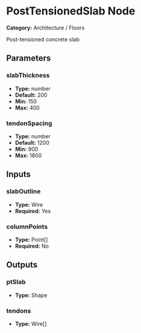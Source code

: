 
# PostTensionedSlab Node

**Category:** Architecture / Floors

Post-tensioned concrete slab

## Parameters


### slabThickness
- **Type:** number
- **Default:** 200
- **Min:** 150
- **Max:** 400



### tendonSpacing
- **Type:** number
- **Default:** 1200
- **Min:** 900
- **Max:** 1800



## Inputs


### slabOutline
- **Type:** Wire
- **Required:** Yes



### columnPoints
- **Type:** Point[]
- **Required:** No



## Outputs


### ptSlab
- **Type:** Shape



### tendons
- **Type:** Wire[]




